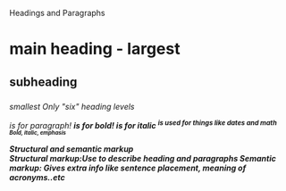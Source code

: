 Headings and Paragraphs <br>
<h1> main heading - largest
<h2> subheading
<h3>
<h4>
<h5>
<h6> smallest
Only "six" heading levels

<p> is for paragraph!
<b> is for bold!
<i> is for italic
<sup> is used for things like dates and math
<sub>
Bold, italic, emphasis <br>



Structural and semantic markup <br>
Structural markup:Use to describe heading and paragraphs
Semantic markup: Gives extra info like sentence placement, meaning of acronyms..etc

